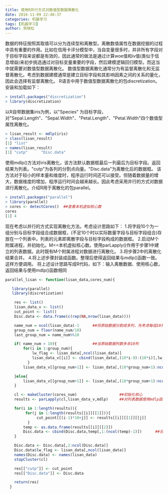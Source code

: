 ```yaml
---
title: 使用R并行方式对数值型数据离散化
date: 2016-11-09 22:48:37
categories: 机器学习
tags: [机器学习]
author: 贺晓松
---
```


数据的特征按照其取值可以分为连续型和离散型。离散数值属性在数据挖掘的过程中具有重要的作用。比如在信用卡评分模型中，当自变量很多时，并非所有字段对于目标字段来说都是有效的，因此通常的做法是通过计算woe值和iv值(类似于信息增益)来初步挑选通过对目标变量重要的字段，然后建模逻辑回归模型。而这当中就需要对数值型数据离散化。
数值型数据离散化通常分为有监督离散化和无监督离散化。考虑到数据建模通常是建立目标字段和其影响因素之间的关系的量化，因此会选择有监督离散化。
R语言中用于数值型数据离散化的包discretization。安装和加载如下：
```r
> install.packages("discretization")
> library(discretization)
```
<!--more-->
以R自带数据集iris为例，以"Species" 为目标字段，对"Sepal.Length"、"Sepal.Width"、"Petal.Length"、"Petal.Width"四个数值型属性离散化。

```r
> lisan_result <- mdlp(iris)
> class(lisan_result)
[1] "list"
> names(lisan_result)
[1] "cutp"      "Disc.data"
```

使用mdlp()方法对iris离散化，该方法默认数据框最后一列最后为目标字段。返回结果为列表。"cutp"为各列的分割点向量。"Disc.data"为离散化后的数据框。
该方法对于较小的样本量和维度时，程序运行时间还可以接受。但随着数据量的增大，数据维度的增加，程序运行时间会越来越长。因此考虑采用并行的方式对数据进行离散化。介绍R用于离散化的包parallel。
```r
> install.packages("parallel")
> library(parallel)
> cores <- detectCores()  ##查看本机虚拟核心数
cores
[1] 4
```
现在考虑以并行的方式实现离散化方法。考虑设计思路如下：
1.将字段10个为一组分别与目标字段组合成数据框，(不足10个时以实际数量字段与目标字段组合)存放在一个列表中。列表的元素即离散字段与目标字段构成的数据框。
2.启动M个附属进程，并初始化。M<=本机虚拟核心数。使用parLapply()作用于步骤1中建立的列表数据。此时既有M个附属进程对数据进行离散化。
3.将步骤2中的离散化结果合并。
4.将上述步骤封装成函数。整理后使得返回结果与mdlp()函数一致。这样方便调用。
将上述设计思路写成R代码，如下：输入离散数据、使用核心数，返回结果与使用mdlp()函数相同
```r
parallel_lisan <- function(lisan_data,cores_num){

   library(parallel)
   library(discretization)

    res <- list()
    lisan_data_v <- list()
    cut_point <- list()
    Disc.data <- data.frame(c(rep(NA,nrow(lisan_data))))

    name_num = ncol(lisan_data)-1      ##将原始数据分割成多列，先考虑每组10列。不足的单独分为一组。
    group_num = floor(name_num/10)
    last_group_num = name_num%%10

    if( name_num > 10){                ##当原始数据列数多余10列
        for(i in 1:group_num){
            lw_flag <- lisan_data[,ncol(lisan_data)]
            lisan_data_v[[i]] <- cbind(lisan_data[,(10*i-9):(10*i)],lw_flag)
          }
        lisan_data_v[[group_num+1]] <- lisan_data[,(10*group_num+1):ncol(lisan_data)]

    }else{
        lisan_data_v[[group_num+1]] <- lisan_data[,(10*group_num+1):ncol(lisan_data)]
    }

    cl <- makeCluster(cores_num)                   ##初始化核心
    results <- parLapply(cl,lisan_data_v,mdlp)     ##对列表数据使用mdlp函数并行离散化

    for(i in 1:length(results)){
         for(j in 1:length(results[[i]][[1]])){
              cut_point[[(i-1)*10+j]] <- results[[i]][[1]][[j]]
          }
        temp <- as.data.frame(results[[i]][[2]])
        Disc.data <- cbind(Disc.data,temp[,1:(ncol(temp)-1)])      ##合并离散数据结果
    }

    Disc.data <- Disc.data[,2:ncol(Disc.data)]
    Disc.data$lw_flag <- lisan_data[,ncol(lisan_data)]
    names(Disc.data) <- names(lisan_data)
    stopCluster(cl)

    res[["cutp"]] <- cut_point
    res[["Disc.data"]] <- Disc.data

    return(res)
  }
```
